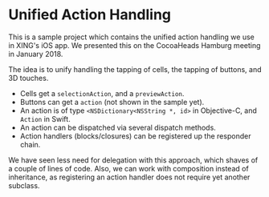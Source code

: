 # Unified Action Handling

This is a sample project which contains the unified action handling we use in XING's iOS app. We presented this on the CocoaHeads Hamburg meeting in January 2018.

The idea is to unify handling the tapping of cells, the tapping of buttons, and 3D touches. 

- Cells get a `selectionAction`, and a `previewAction`.
- Buttons can get a `action` (not shown in the sample yet).
- An action is of type `<NSDictionary<NSString *, id>` in Objective-C, and `Action` in Swift.
- An action can be dispatched via several dispatch methods.
- Action handlers (blocks/closures) can be registered up the responder chain.

We have seen less need for delegation with this approach, which shaves of a couple of lines of code. Also, we can work with composition instead of inheritance, as registering an action handler does not require yet another subclass.
